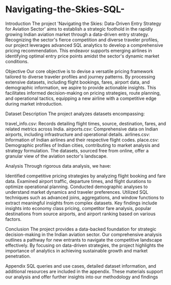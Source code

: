 # Navigating-the-Skies-SQL-
Introduction
The project 'Navigating the Skies: Data-Driven Entry Strategy for Aviation Sector' aims to establish a strategic foothold in the rapidly growing Indian aviation market through a data-driven entry strategy. Recognizing the sector's fierce competition and diverse traveler profiles, our project leverages advanced SQL analytics to develop a comprehensive pricing recommendation. This endeavor supports emerging airlines in identifying optimal entry price points amidst the sector's dynamic market conditions.

Objective
Our core objective is to devise a versatile pricing framework tailored to diverse traveler profiles and journey patterns. By processing extensive datasets, including flight bookings, fares, airport data, and demographic information, we aspire to provide actionable insights. This facilitates informed decision-making on pricing strategies, route planning, and operational tactics, equipping a new airline with a competitive edge during market introduction.

Dataset Description
The project analyzes datasets encompassing:

travel_info.csv: Records detailing flight times, source, destination, fares, and related metrics across India.
airports.csv: Comprehensive data on Indian airports, including infrastructure and operational details.
airlines.csv: Information of Indian airlines and their respective flight codes.
place.csv: Demographic profiles of Indian cities, contributing to market analysis and strategy formulation.
The datasets, sourced free from online, offer a granular view of the aviation sector's landscape.

Analysis
Through rigorous data analysis, we have:

Identified competitive pricing strategies by analyzing flight booking and fare data.
Examined airport traffic, departure times, and flight durations to optimize operational planning.
Conducted demographic analyses to understand market dynamics and traveler preferences.
Utilized SQL techniques such as advanced joins, aggregations, and window functions to extract meaningful insights from complex datasets.
Key findings include insights into economy class pricing, competitor fare analysis, popular destinations from source airports, and airport ranking based on various factors.

Conclusion
The project provides a data-backed foundation for strategic decision-making in the Indian aviation sector. Our comprehensive analysis outlines a pathway for new entrants to navigate the competitive landscape effectively. By focusing on data-driven strategies, the project highlights the importance of analytics in achieving sustainable growth and market penetration.

Appendix
SQL queries and use cases, detailed dataset information, and additional resources are included in the appendix. These materials support our analysis and offer further insights into our methodology and findings
